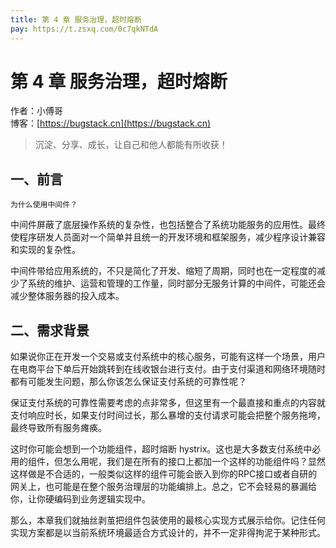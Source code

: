 ```yaml
---
title: 第 4 章 服务治理，超时熔断
pay: https://t.zsxq.com/0c7qkNTdA
---
```


# 第 4 章 服务治理，超时熔断

作者：小傅哥
<br/>博客：[https://bugstack.cn](https://bugstack.cn)

>沉淀、分享、成长，让自己和他人都能有所收获！

## 一、前言

`为什么使用中间件？`

中间件屏蔽了底层操作系统的复杂性，也包括整合了系统功能服务的应用性。最终使程序研发人员面对一个简单并且统一的开发环境和框架服务，减少程序设计兼容和实现的复杂性。

中间件带给应用系统的，不只是简化了开发、缩短了周期，同时也在一定程度的减少了系统的维护、运营和管理的工作量，同时部分无服务计算的中间件，可能还会减少整体服务器的投入成本。

## 二、需求背景

如果说你正在开发一个交易或支付系统中的核心服务，可能有这样一个场景，用户在电商平台下单后开始跳转到在线收银台进行支付。由于支付渠道和网络环境随时都有可能发生问题，那么你该怎么保证支付系统的可靠性呢？

保证支付系统的可靠性需要考虑的点非常多，但这里有一个最直接和重点的内容就支付响应时长，如果支付时间过长，那么暴增的支付请求可能会把整个服务拖垮，最终导致所有服务瘫痪。

这时你可能会想到一个功能组件，超时熔断 hystrix。这也是大多数支付系统中必用的组件，但怎么用呢，我们是在所有的接口上都加一个这样的功能组件吗？显然这样做是不合适的，一般类似这样的组件可能会嵌入到你的RPC接口或者自研的网关上，也可能是在整个服务治理层的功能编排上。总之，它不会轻易的暴漏给你，让你硬编码到业务逻辑实现中。

那么，本章我们就抽丝剥茧把组件包装使用的最核心实现方式展示给你。记住任何实现方案都是以当前系统环境最适合方式设计的，并不一定非得拘泥于某种形式。